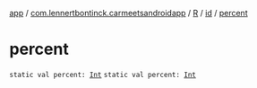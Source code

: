 [app](../../../index.md) / [com.lennertbontinck.carmeetsandroidapp](../../index.md) / [R](../index.md) / [id](index.md) / [percent](./percent.md)

# percent

`static val percent: `[`Int`](https://kotlinlang.org/api/latest/jvm/stdlib/kotlin/-int/index.html)
`static val percent: `[`Int`](https://kotlinlang.org/api/latest/jvm/stdlib/kotlin/-int/index.html)